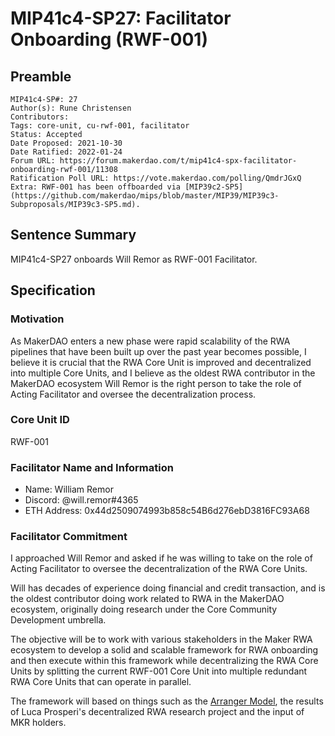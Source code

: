 # MIP41c4-SP27: Facilitator Onboarding (RWF-001)

## Preamble

```
MIP41c4-SP#: 27
Author(s): Rune Christensen
Contributors:
Tags: core-unit, cu-rwf-001, facilitator
Status: Accepted
Date Proposed: 2021-10-30
Date Ratified: 2022-01-24
Forum URL: https://forum.makerdao.com/t/mip41c4-spx-facilitator-onboarding-rwf-001/11308
Ratification Poll URL: https://vote.makerdao.com/polling/QmdrJGxQ
Extra: RWF-001 has been offboarded via [MIP39c2-SP5](https://github.com/makerdao/mips/blob/master/MIP39/MIP39c3-Subproposals/MIP39c3-SP5.md).
```

## Sentence Summary

MIP41c4-SP27 onboards Will Remor as RWF-001 Facilitator.

## Specification

### Motivation

As MakerDAO enters a new phase were rapid scalability of the RWA pipelines that have been built up over the past year becomes possible, I believe it is crucial that the RWA Core Unit is improved and decentralized into multiple Core Units, and I believe as the oldest RWA contributor in the MakerDAO ecosystem Will Remor is the right person to take the role of Acting Facilitator and oversee the decentralization process.

### Core Unit ID

RWF-001

### Facilitator Name and Information

- Name: William Remor
- Discord: @will.remor#4365
- ETH Address: 0x44d2509074993b858c54B6d276ebD3816FC93A68

### Facilitator Commitment

I approached Will Remor and asked if he was willing to take on the role of Acting Facilitator to oversee the decentralization of the RWA Core Units.

Will has decades of experience doing financial and credit transaction, and is the oldest contributor doing work related to RWA in the MakerDAO ecosystem, originally doing research under the Core Community Development umbrella.

The objective will be to work with various stakeholders in the Maker RWA ecosystem to develop a solid and scalable framework for RWA onboarding and then execute within this framework while decentralizing the RWA Core Units by splitting the current RWF-001 Core Unit into multiple redundant RWA Core Units that can operate in parallel.

The framework will based on things such as the [Arranger Model](https://forum.makerdao.com/t/the-arranger-model-a-highly-scalable-rwa-framework/11298), the results of Luca Prosperi's decentralized RWA research project and the input of MKR holders.
